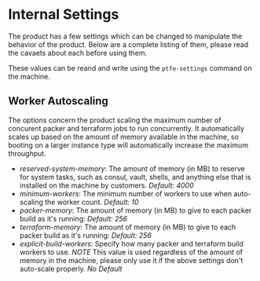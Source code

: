 # Internal Settings

The product has a few settings which can be changed to manipulate the behavior
of the product. Below are a complete listing of them, please read the cavaets
about each before using them.

These values can be reand and write using the `ptfe-settings` command on the
machine.

## Worker Autoscaling

The options concern the product scaling the maximum number of concurent packer
and terraform jobs to run concurrently. It automatically scales up based on
the amount of memory available in the machine, so booting on a larger instance
type will automatically increase the maximum throughput.

* _reserved-system-memory_: The amount of memory (in MB) to reserve for system
  tasks, such as consul, vault, shells, and anything else that is installed on
  the machine by customers. *Default: 4000*
* _minimum-workers_: The minimum number of workers to use when auto-scaling
  the worker count. *Default: 10*
* _packer-memory_: The amount of memory (in MB) to give to each packer build
  as it's running: *Default: 256*
* _terraform-memory_: The amount of memory (in MB) to give to each packer build
  as it's running: *Default: 256*
* _explicit-build-workers_: Specify how many packer and terraform build
  workers to use. *NOTE* This value is used regardless of the amount of memory in the
  machine, please only use it if the above settings don't auto-scale properly.
  *No Default*
